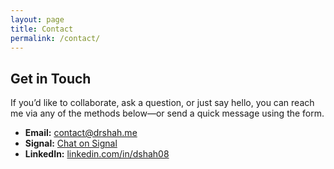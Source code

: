 ```yaml
---
layout: page
title: Contact
permalink: /contact/
---
```


<div class="contact-page">

  <h2>Get in Touch</h2>
  <p>If you’d like to collaborate, ask a question, or just say hello, you can reach me via any of the methods below—or send a quick message using the form.</p>

  <!-- Contact Links -->
  <ul>
    <li><strong>Email:</strong> <a href="mailto:contact@drshah.me">contact@drshah.me</a></li>
    <li><strong>Signal:</strong> <a href="https://signal.me/#eu/irdorGIukyc7Gz8n648RzyfslZuwUsgwuKfmu8ChpQ9fVgVhG6BDAK2xoQoQKXZ5">Chat on Signal</a></li>
    <li><strong>LinkedIn:</strong> <a href="https://www.linkedin.com/in/dshah08">linkedin.com/in/dshah08</a></li>
  </ul>
</div>
